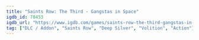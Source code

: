 ```yaml
---
title: "Saints Row: The Third - Gangstas in Space"
igdb_id: 78453
igdb_url: "https://www.igdb.com/games/saints-row-the-third-gangstas-in-space"
tag: ["DLC / Addon", "Saints Row", "Deep Silver", "Volition", "Action"]
---
```

